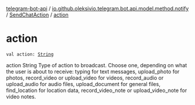 [telegram-bot-api](../../index.md) / [io.github.oleksivio.telegram.bot.api.model.method.notify](../index.md) / [SendChatAction](index.md) / [action](./action.md)

# action

`val action: `[`String`](https://kotlinlang.org/api/latest/jvm/stdlib/kotlin/-string/index.html)

action String Type of action to broadcast.
Choose one, depending on what the user is about to receive:
typing for text messages,
upload_photo for photos,
record_video or upload_video for videos,
record_audio or upload_audio for audio files,
upload_document for general files,
find_location for location data,
record_video_note or
upload_video_note for video notes.

